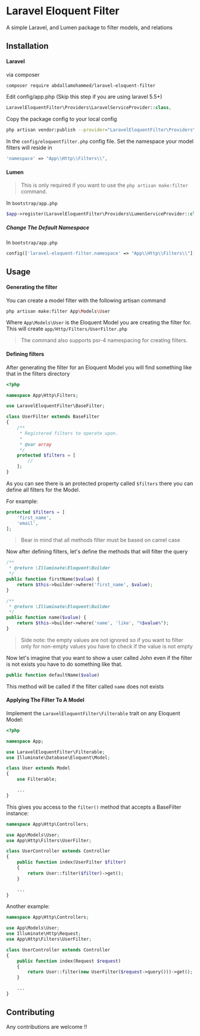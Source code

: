 # Laravel Eloquent Filter

A simple Laravel, and Lumen package to filter models, and relations

## Installation

#### Laravel

via composer

```bash
composer require abdallamohammed/laravel-eloquent-filter
```

Edit config/app.php (Skip this step if you are using laravel 5.5+)

```php
LaravelEloquentFilter\Providers\LaravelServiceProvider::class,
```

Copy the package config to your local config

```bash
php artisan vendor:publish --provider="LaravelEloquentFilter\Providers\LaravelServiceProvider"
```

In the `config/eloquentfilter.php` config file.  Set the namespace your model filters will reside in

```php
'namespace' => "App\\Http\\Filters\\",
```

#### Lumen

>This is only required if you want to use the `php artisan make:filter` command.

In `bootstrap/app.php`

```php
$app->register(LaravelEloquentFilter\Providers\LumenServiceProvider::class);
```

##### Change The Default Namespace

In `bootstrap/app.php`

```php
config(['laravel-eloquent-filter.namespace' => "App\\Http\\Filters\\"]);
```

## Usage

#### Generating the filter

You can create a model filter with the following artisan command

```bash
php artisan make:filter App\Models\User
```

Where `App\Models\User` is the Eloquent Model you are creating the filter for.  This will create `app/Http/Filters/UserFilter.php`

>The command also supports psr-4 namespacing for creating filters.

#### Defining filters

After generating the filter for an Eloquent Model you will find something like that in the filters directory

```php
<?php 

namespace App\Http\Filters;

use LaravelEloquentFilter\BaseFilter;

class UserFilter extends BaseFilter
{
    /**
     * Registered filters to operate upon.
     *
     * @var array
     */
    protected $filters = [
        //
    ];
}
```

As you can see there is an protected property called `$filters` there you can define all filters for the Model.

For example:

```php
protected $filters = [
    'first_name',
    'email',
];
```

>Bear in mind that all methods filter must be based on camel case

Now after defining filters, let's define the methods that will filter the query

```php
/**
 * @return \Illuminate\Eloquent\Builder
 */
public function firstName($value) {
    return $this->builder->where('first_name', $value);
}

/**
 * @return \Illuminate\Eloquent\Builder
 */
public function name($value) {
    return $this->builder->where('name', 'like', "%$value%");
}
```

>Side note: the empty values are not ignored so if you want to filter only for non-empty values you have to check if the value is not empty

Now let's imagine that you want to show a user called John even if the filter is not exists you have to do something like that.

```php
public function defaultName($value)
```

This method will be called if the filter called `name` does not exists

#### Applying The Filter To A Model

Implement the `LaravelEloquentFilter\Filterable` trait on any Eloquent Model:

```php
<?php

namespace App;

use LaravelEloquentFilter\Filterable;
use Illuminate\Database\Eloquent\Model;

class User extends Model
{
    use Filterable;

    ...
}
```

This gives you access to the `filter()` method that accepts a BaseFilter instance:

```php
namespace App\Http\Controllers;

use App\Models\User;
use App\Http\Filters\UserFilter;

class UserController extends Controller
{
    public function index(UserFilter $filter)
    {
        return User::filter($filter)->get();
    }

    ...
}
```

Another example:

```php
namespace App\Http\Controllers;

use App\Models\User;
use Illuminate\Http\Request;
use App\Http\Filters\UserFilter;

class UserController extends Controller
{
    public function index(Request $request)
    {
        return User::filter(new UserFilter($request->query()))->get();
    }

    ...
}
```

## Contributing
Any contributions are welcome !!